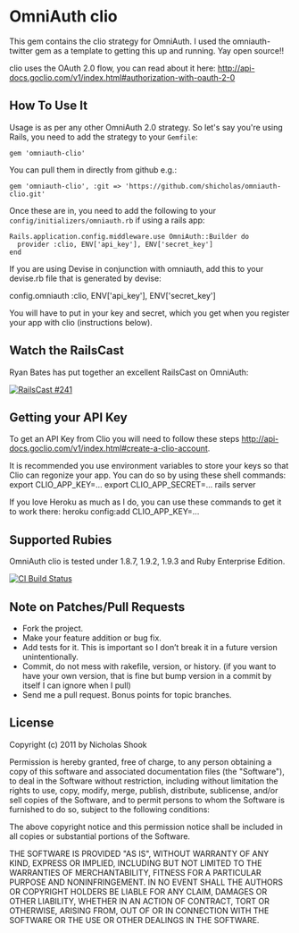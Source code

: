 # OmniAuth clio

This gem contains the clio strategy for OmniAuth. I used the omniauth-twitter gem as a template to getting this up and running. Yay open source!!

clio uses the OAuth 2.0 flow, you can read about it here: http://api-docs.goclio.com/v1/index.html#authorization-with-oauth-2-0

## How To Use It

Usage is as per any other OmniAuth 2.0 strategy. So let's say you're using Rails, you need to add the strategy to your `Gemfile`:

    gem 'omniauth-clio'

You can pull them in directly from github e.g.:

    gem 'omniauth-clio', :git => 'https://github.com/shicholas/omniauth-clio.git'

Once these are in, you need to add the following to your `config/initializers/omniauth.rb` if using a rails app:

    Rails.application.config.middleware.use OmniAuth::Builder do
      provider :clio, ENV['api_key'], ENV['secret_key'] 
    end

If you are using Devise in conjunction with omniauth, add this to your devise.rb file that is generated by devise:

config.omniauth :clio, ENV['api_key'], ENV['secret_key']


You will have to put in your key and secret, which you get when you register your app with clio (instructions below). 


## Watch the RailsCast

Ryan Bates has put together an excellent RailsCast on OmniAuth:

[![RailsCast #241](https://www.evernote.com/shard/s35/sh/479f2503-aefa-4542-a7b4-8f84fd22eafc/0571f5a3795a0be3d0b0814312a8d5b7/res/49b5478a-657c-4aff-ae58-dae08b9a46d5/Screen_Shot_2012-07-15_at_12.41.15_PM-20120715-125424.jpg.jpg "RailsCast #241 - Simple OmniAuth (revised)")](http://railscasts.com/episodes/241-simple-omniauth-revised)

## Getting your API Key
To get an API Key from Clio you will need to follow these steps http://api-docs.goclio.com/v1/index.html#create-a-clio-account.

It is recommended you use environment variables to store your keys so that Clio can regonize your app. You can do so by using these shell commands:
export CLIO_APP_KEY=...
export CLIO_APP_SECRET=...
rails server

If you love Heroku as much as I do, you can use these commands to get it to work there:
heroku config:add CLIO_APP_KEY=...


## Supported Rubies

OmniAuth clio is tested under 1.8.7, 1.9.2, 1.9.3 and Ruby Enterprise Edition.

[![CI Build
Status](https://secure.travis-ci.org/arunagw/omniauth-clio.png)](http://travis-ci.org/arunagw/omniauth-clio)

## Note on Patches/Pull Requests

- Fork the project.
- Make your feature addition or bug fix.
- Add tests for it. This is important so I don’t break it in a future version unintentionally.
- Commit, do not mess with rakefile, version, or history. (if you want to have your own version, that is fine but bump version in a commit by itself I can ignore when I pull)
- Send me a pull request. Bonus points for topic branches.

## License

Copyright (c) 2011 by Nicholas Shook

Permission is hereby granted, free of charge, to any person obtaining a copy of this software and associated documentation files (the "Software"), to deal in the Software without restriction, including without limitation the rights to use, copy, modify, merge, publish, distribute, sublicense, and/or sell copies of the Software, and to permit persons to whom the Software is furnished to do so, subject to the following conditions:

The above copyright notice and this permission notice shall be included in all copies or substantial portions of the Software.

THE SOFTWARE IS PROVIDED "AS IS", WITHOUT WARRANTY OF ANY KIND, EXPRESS OR IMPLIED, INCLUDING BUT NOT LIMITED TO THE WARRANTIES OF MERCHANTABILITY, FITNESS FOR A PARTICULAR PURPOSE AND NONINFRINGEMENT. IN NO EVENT SHALL THE AUTHORS OR COPYRIGHT HOLDERS BE LIABLE FOR ANY CLAIM, DAMAGES OR OTHER LIABILITY, WHETHER IN AN ACTION OF CONTRACT, TORT OR OTHERWISE, ARISING FROM, OUT OF OR IN CONNECTION WITH THE SOFTWARE OR THE USE OR OTHER DEALINGS IN THE SOFTWARE.